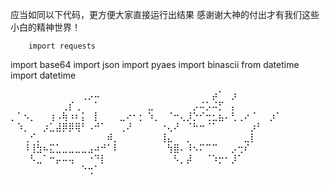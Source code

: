   应当如同以下代码，更方便大家直接运行出结果
感谢谢大神的付出才有我们这些小白的精神世界！

          

        import requests
import base64
import json
import pyaes
import binascii
from datetime import datetime

⠀⠀⠀⠀⠀⠀⠀⠀⠀⠀⠀⢀⡠⠤⠀⠀⠀⠀⠀⠀⠀
⠀⠀⠀⠀⠀⠀⠀⠀⠀⠀⡴⠁⠀⡰⠀⠀⠀⠀⠀⠀⠀
⠀⠀⠀⠀⠀⠀⠀⠀⢀⡎⢀⠀⠀⠁⠀⠀⠀⠀⠀⠀⠀
⣀⠀⠀⠀⠀⠀⠀⡠⠬⡡⠬⡋⠀⡄⠀⠀⠀⠀⠀⠀⠀
⡀⠁⠢⡀⠀⠀⢰⠠⢷⠰⠆⡅⠀⡇⠀⠀⠀⣀⠔⠂⡂
⠱⡀⠀⠈⠒⢄⡸⡑⠊⢒⣂⣦⠄⢃⢀⠔⠈⠀⠀⡰⠁
⠀⠱⡀⠀⠀⡰⣁⣼⡿⡿⢿⠃⠠⠚⠁⠀⠀⢀⠜⠀⠀
⠀⠀⠐⢄⠜⠀⠈⠓⠒⠈⠁⠀⠀⠀⠀⠀⡰⠃⠀⠀⠀
⠀⠀⢀⠊⡀⠀⠀⠀⠀⠀⠀⠀⠀⠀⠀⠾⡀⠀⠀⠀⠀
⠀⠀⢸⣄⠀⠀⡀⠀⠀⠀⠀⠀⠀⠀⠀⣀⡇⠀⠀⠀⠀
⠀⠀⠸⢸⣳⠦⣍⣁⣀⣀⣀⣀⣠⠴⠚⠁⠇⠀⠀⠀⠀
⠀⠀⠀⢳⣿⠄⠸⠢⠍⠉⠉⠀⠀⡠⢒⠎⠀⠀⠀⠀⠀
⠀⠀⠀⠣⣀⠁⠒⡤⠤⢤⠀⠀⠐⠙⡇⠀⠀⠀⠀⠀⠀
⠀⠀⠀⠀⠣⡀⡼⠀⠀⠈⠱⡒⠂⡸⠁⠀⠀⠀⠀⠀⠀
⠀⠀⠀⠀⠀⠀⠀⠀⠀⠀⠀⠑⢒⠁⠀⠀⠀⠀⠀⠀⠀
